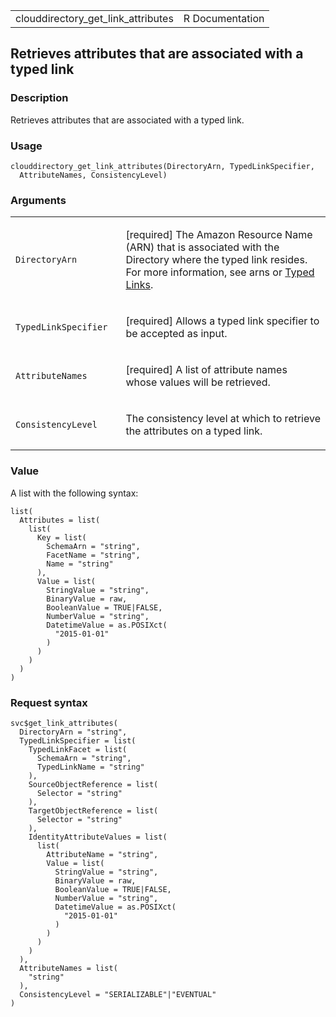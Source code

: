 <table style="width: 100%;">
<tbody>
<tr class="odd">
<td>clouddirectory_get_link_attributes</td>
<td style="text-align: right;">R Documentation</td>
</tr>
</tbody>
</table>

## Retrieves attributes that are associated with a typed link

### Description

Retrieves attributes that are associated with a typed link.

### Usage

    clouddirectory_get_link_attributes(DirectoryArn, TypedLinkSpecifier,
      AttributeNames, ConsistencyLevel)

### Arguments

<table>
<colgroup>
<col style="width: 35%" />
<col style="width: 65%" />
</colgroup>
<tbody>
<tr class="odd">
<td><code
id="clouddirectory_get_link_attributes_:_DirectoryArn">DirectoryArn</code></td>
<td><p>[required] The Amazon Resource Name (ARN) that is associated with
the Directory where the typed link resides. For more information, see
arns or <a
href="https://docs.aws.amazon.com/clouddirectory/latest/developerguide/directory_objects_links.html#directory_objects_links_typedlink">Typed
Links</a>.</p></td>
</tr>
<tr class="even">
<td><code
id="clouddirectory_get_link_attributes_:_TypedLinkSpecifier">TypedLinkSpecifier</code></td>
<td><p>[required] Allows a typed link specifier to be accepted as
input.</p></td>
</tr>
<tr class="odd">
<td><code
id="clouddirectory_get_link_attributes_:_AttributeNames">AttributeNames</code></td>
<td><p>[required] A list of attribute names whose values will be
retrieved.</p></td>
</tr>
<tr class="even">
<td><code
id="clouddirectory_get_link_attributes_:_ConsistencyLevel">ConsistencyLevel</code></td>
<td><p>The consistency level at which to retrieve the attributes on a
typed link.</p></td>
</tr>
</tbody>
</table>

### Value

A list with the following syntax:

    list(
      Attributes = list(
        list(
          Key = list(
            SchemaArn = "string",
            FacetName = "string",
            Name = "string"
          ),
          Value = list(
            StringValue = "string",
            BinaryValue = raw,
            BooleanValue = TRUE|FALSE,
            NumberValue = "string",
            DatetimeValue = as.POSIXct(
              "2015-01-01"
            )
          )
        )
      )
    )

### Request syntax

    svc$get_link_attributes(
      DirectoryArn = "string",
      TypedLinkSpecifier = list(
        TypedLinkFacet = list(
          SchemaArn = "string",
          TypedLinkName = "string"
        ),
        SourceObjectReference = list(
          Selector = "string"
        ),
        TargetObjectReference = list(
          Selector = "string"
        ),
        IdentityAttributeValues = list(
          list(
            AttributeName = "string",
            Value = list(
              StringValue = "string",
              BinaryValue = raw,
              BooleanValue = TRUE|FALSE,
              NumberValue = "string",
              DatetimeValue = as.POSIXct(
                "2015-01-01"
              )
            )
          )
        )
      ),
      AttributeNames = list(
        "string"
      ),
      ConsistencyLevel = "SERIALIZABLE"|"EVENTUAL"
    )
